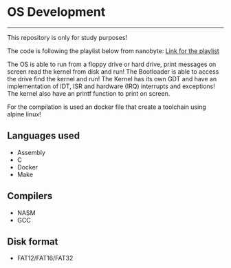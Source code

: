 # OS Development
---
This repository is only for study purposes!

The code is following the playlist below from nanobyte:
[Link for the playlist](https://www.youtube.com/playlist?list=PLFjM7v6KGMpiH2G-kT781ByCNC_0pKpPN)


The OS is able to run from a floppy drive or hard drive, print messages on screen read the kernel from disk and run!
The Bootloader is able to access the drive find the kernel and run!
The Kernel has its own GDT and have an implementation of IDT, ISR and hardware (IRQ) interrupts and exceptions!
The kernel also have an printf function to print on screen.

For the compilation is used an docker file that create a toolchain using alpine linux!

## Languages used
 * Assembly
 * C
 * Docker
 * Make

## Compilers
 * NASM
 * GCC

## Disk format
 * FAT12/FAT16/FAT32
